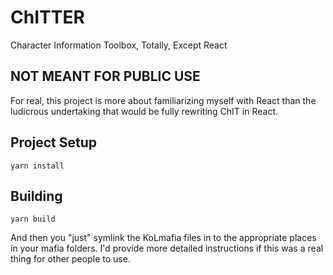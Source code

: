 # ChITTER

Character Information Toolbox, Totally, Except React

## NOT MEANT FOR PUBLIC USE

For real, this project is more about familiarizing myself with React than
the ludicrous undertaking that would be fully rewriting ChIT in React.

## Project Setup

```
yarn install
```

## Building

```
yarn build
```

And then you "just" symlink the KoLmafia files in to the appropriate places in your mafia folders.
I'd provide more detailed instructions if this was a real thing for other people to use.
